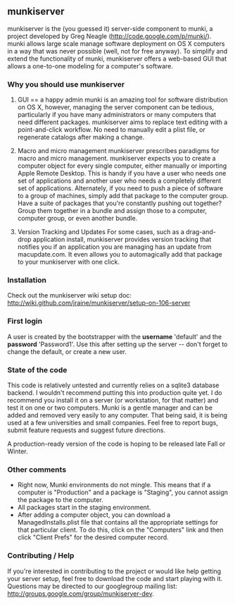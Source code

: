 ## munkiserver

munkiserver is the (you guessed it) server-side component to munki, a project developed by Greg Neagle (http://code.google.com/p/munki/).  munki allows large scale manage software deployment on OS X computers in a way that was never possible (well, not for free anyway).  To simplify and extend the functionality of munki, munkiserver offers a web-based GUI that allows a one-to-one modeling for a computer's software.  

### Why you should use munkiserver

1. GUI == a happy admin
munki is an amazing tool for software distribution on OS X, however, managing the server component can be tedious, particularly if you have many administrators or many computers that need different packages.  munkiserver aims to replace text editing with a point-and-click workflow.  No need to manually edit a plist file, or regenerate catalogs after making a change.

2. Macro and micro management
munkiserver prescribes paradigms for macro and micro management.  munkiserver expects you to create a computer object for every single computer, either manually or importing Apple Remote Desktop.  This is handy if you have a user who needs one set of applications and another user who needs a completely different set of applications.  Alternately, if you need to push a piece of software to a group of machines, simply add that package to the computer group.  Have a suite of packages that you're constantly pushing out together?  Group them together in a bundle and assign those to a computer, computer group, or even another bundle.

3. Version Tracking and Updates
For some cases, such as a drag-and-drop application install, munkiserver provides version tracking that notifies you if an application you are managing has an update from macupdate.com.  It even allows you to automagically add that package to your munkiserver with one click.

### Installation

Check out the munkiserver wiki setup doc: http://wiki.github.com/jraine/munkiserver/setup-on-106-server

### First login

A user is created by the bootstrapper with the **username** 'default' and the **password** 'Password1'.  Use this after setting up the server -- don't forget to change the default, or create a new user.

### State of the code

This code is relatively untested and currently relies on a sqlite3 database backend.  I wouldn't recommend putting this into production quite yet.  I do recommend you install it on a server (or workstation, for that matter) and test it on one or two computers.  Munki is a gentle manager and can be added and removed very easily to any computer. That being said, it is being used at a few universities and small companies.  Feel free to report bugs, submit feature requests and suggest future directions.  

A production-ready version of the code is hoping to be released late Fall or Winter.

### Other comments

-	Right now, Munki environments do not mingle.  This means that if a computer is "Production" and a package is "Staging", you cannot assign the package to the computer.
-	All packages start in the staging environment.
-	After adding a computer object, you can download a ManagedInstalls.plist file that contains all the appropriate settings for that particular client.  To do this, click on the "Computers" link and then click "Client Prefs" for the desired computer record.

### Contributing / Help

If you're interested in contributing to the project or would like help getting your server setup, feel free to download the code and start playing with it.  Questions may be directed to our googlegroup mailing list: http://groups.google.com/group/munkiserver-dev.